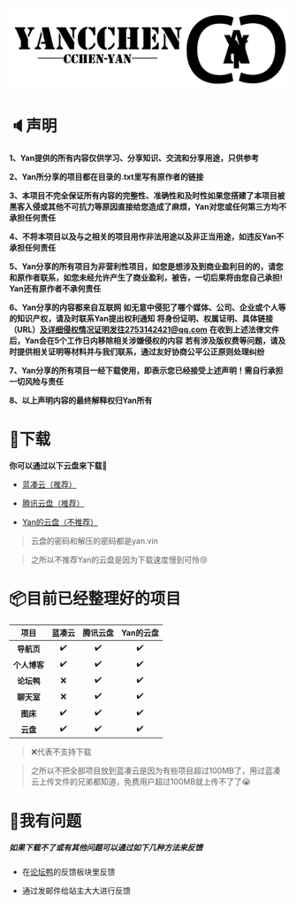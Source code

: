 ![](../img/w.png)

# 🔈声明

**1、Yan提供的所有内容仅供学习、分享知识、交流和分享用途，只供参考**

**2、Yan所分享的项目都在目录的.txt里写有原作者的链接**

**3、本项目不完全保证所有内容的完整性、准确性和及时性如果您搭建了本项目被黑客入侵或其他不可抗力等原因直接给您造成了麻烦，Yan对您或任何第三方均不承担任何责任**

**4、不将本项目以及与之相关的项目用作非法用途以及非正当用途，如违反Yan不承担任何责任**

**5、Yan分享的所有项目为非营利性项目，如您是想涉及到商业盈利目的的，请您和原作者联系，如您未经允许产生了商业盈利，被告，一切后果将由您自己承担!**
**Yan还有原作者不承何责任**

**6、Yan分享的内容都来自互联网**
**如无意中侵犯了哪个媒体、公司、企业或个人等的知识产权，请及时联系Yan提出权利通知**
**将身份证明、权属证明、具体链接（URL）及详细侵权情况证明发往2753142421@qq.com**
**在收到上述法律文件后，Yan会在5个工作日内移除相关涉嫌侵权的内容**
**若有涉及版权费等问题，请及时提供相关证明等材料并与我们联系，通过友好协商公平公正原则处理纠纷**

**7、Yan分享的所有项目一经下载使用，即表示您已经接受上述声明！需自行承担一切风险与责任**

**8、以上声明内容的最终解释权归Yan所有**

# 🧩下载

**你可以通过以下云盘来下载🔽**

* [蓝凑云（推荐）](https://yancchen.lanzouq.com/b03d0sbmd)

* [腾讯云盘（推荐）](https://share.weiyun.com/tQvCUafn)

* [Yan的云盘（不推荐）](https://yan.vin:2853/s/rniq)

> 云盘的密码和解压的密码都是yan.vin

> 之所以不推荐Yan的云盘是因为下载速度慢到可怜😢

# 📦目前已经整理好的项目

| 项目   | 蓝凑云 |     腾讯云盘 |     Yan的云盘 |
| :-----: | :--: | :-------: | :-------: |
| **导航页** |  ✔️  | ✔️ | ✔️ |
| **个人博客** |  ✔️  | ✔️ | ✔️ |
| **论坛鸭** |  ❌  | ✔️ | ✔️ |
| **聊天室** |  ❌  | ✔️ | ✔️ |
| **图床** |  ✔️  | ✔️ | ✔️ |
| **云盘** |  ✔️  | ✔️ | ✔️ |

> ❌代表不支持下载

> 之所以不把全部项目放到蓝凑云是因为有些项目超过100MB了，用过蓝凑云上传文件的兄弟都知道，免费用户超过100MB就上传不了了😭

# 🙋我有问题

##### 如果下载不了或有其他问题可以通过如下几种方法来反馈

* 在[论坛鸭](https://yan.vin:666)的反馈板块里反馈

* 通过发邮件给站主大大进行反馈